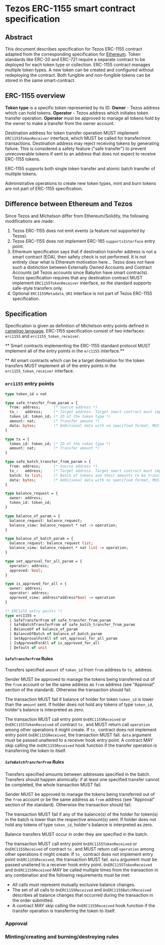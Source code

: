 # Tezos ERC-1155 smart contract specification

## Abstract

This document describes specification for Tezos ERC-1155 contract adapted from the
corresponding specification for [Ethereum](https://eips.ethereum.org/EIPS/eip-1155).
Token standards like ERC-20 and ERC-721 require a separate contract to be deployed for each
token type or collection. ERC-1155 contract manages multiple token types. A new token can be
created and configured without redeploying the contract. Both fungible and non-fungible tokens
can be stored in the same smart-contract.

## ERC-1155 overview

**Token type** is a specific token represented by its ID. **Owner** - Tezos address which can
hold tokens. **Operator** - Tezos address which initiates token transfer operation. **Operator**
must be approved to manage all tokens hold by the owner to make a transfer from the owner account.

Destination address for token transfer operation MUST implement `ERC1155TokenReceiver` interface,
which MUST be called for transfer/mint transactions. Destination address may reject receiving
tokens by generating failure. This is considered a safety feature ("safe transfer") to prevent
unrecoverable tokens if sent to an address that does not expect to receive ERC-1155 tokens.

ERC-1155 supports both single token transfer and atomic batch transfer of multiple tokens.

Administrative operations to create new token types, mint and burn tokens are not part of ERC-1155
specification.

## Difference between Ethereum and Tezos

Since Tezos and Michelson differ from Ethereum/Solidity, the following modifications are made:

1. Tezos ERC-1155 does not emit events (a feature not supported by Tezos).
2. Tezos ERC-1155 does not implement ERC-165 `supportsInterface` entry point.
3. Ethereum specification says that if destination transfer address is not a smart contract (EOA),
then safety check is not performed. It is not entirely clear what is Ethereum motivation here...
Tezos does not have such a distinction between Externally Owned Accounts and Contract Accounts (all
Tezos accounts since Babylon have smart contracts). Tezos specification requires that any destination
contract MUST implement `ERC1155TokenReceiver` interface, so the standard supports safe-style transfers
only.
4. Optional `ERC1155Metadata_URI` interface is not part of Tezos ERC-1155 specification.

## Specification

Specification is given as definition of Michelson entry points defined in [cameligo language](https://ligolang.org).
ERC-1155 specification consist of two interfaces: `erc1155` and `erc1155_token_receiver`.

** Smart contracts implementing the ERC-1155 standard protocol MUST implement all of the entry points
in the `erc1155` interface.**

** All smart contracts which can be a target destination for the token transfers MUST implement all of the
entry points in the `erc1155_token_receiver` interface.

### `erc1155` entry points

```ocaml
type token_id = nat

type safe_transfer_from_param = {
  from: address;      (* Source address *)
  to_:   address;     (* Target address. Target smart contract must implement entry points from `erc1155_receiver` interface *)
  token_id: token_id; (* ID of the token type *)
  amount: nat;        (* Transfer amount *)
  data: bytes;        (* Additional data with no specified format, MUST be sent unaltered in call to `OnERC1155Received` on `to_` *)
}

type tx = {
  token_id: token_id; (* ID of the token type *)
  amount: nat;        (* Transfer amount *)
}

type safe_batch_transfer_from_param = {
  from: address;      (* Source address *)
  to_:   address;     (* Target address. Target smart contract must implement entry points from `erc1155_receiver` interface *)
  batch: tx list;     (* Batch of tokens and their amounts to be transferred *)
  data: bytes;        (* Additional data with no specified format, MUST be sent unaltered in call to `OnERC1155BatchReceived` on `to_` *)
}

type balance_request = {
  owner: address;
  token_id: token_id;
}

type balance_of_param = {
  balance_request: balance_request;
  balance_view: balance_request * nat -> operation;
}

type balance_of_batch_param = {
  balance_request: balance_request list;
  balance_view: balance_request * nat list -> operation;
}

type set_approval_for_all_param = {
  operator: address;
  approved: bool;
}

type is_approved_for_all = {
  owner: address;
  operator: address;
  approved_view: address*address*bool -> operation
}

(* ERC1155 entry points *)
type erc1155 =
  | SafeTransferFrom of safe_transfer_from_param
  | SafeBatchTransferFrom of safe_batch_transfer_from_param
  | BalanceOf of balance_of_param
  | BalanceOfBatch of balance_of_batch_param
  | SetApprovalForAll of set_approval_for_all_param
  | IsApprovedForAll of is_approved_for_all
  | Default of unit
```

#### `SafeTransferFrom` Rules

Transfers specified `amount` of `token_id` from `from` address to `to_` address.

Sender MUST be approved to manage the tokens being transferred out of the `from` account or be the same address as `from`
address (see "Approval" section of the standard). Otherwise the transaction should fail.

The transaction MUST fail if balance of holder for token `token_id` is lower than the `amount` sent. If
holder does not hold any tokens of type `token_id`, holder's balance is interpreted as zero.

The transaction MUST call entry point `OnERC1155Received` or `OnERC1155TokenReceived` of contract `to_` and MUST return
call `operation` among other operations it might create. If `to_` contract does not implement entry point `OnERC1155Received`,
the transaction MUST fail. `data` argument must be passed unaltered to a receiver hook entry point. A contract MAY skip calling
the `OnERC1155Received` hook function if the transfer operation is transferring the token to itself.

##### `SafeBatchTransferFrom` Rules

Transfers specified amounts between addresses specified in the batch. Transfers should happen atomically: if at least one
specified transfer cannot be completed, the whole transaction MUST fail.

Sender MUST be approved to manage the tokens being transferred out of the `from` account or be the same address as `from`
address (see "Approval" section of the standard). Otherwise the transaction should fail.

The transaction MUST fail if any of the balance(s) of the holder for token(s) in the batch is lower than the respective
amount(s) sent. If holder does not hold any tokens of type `token_id`, holder's balance is interpreted as zero.

Balance transfers MUST occur in order they are specified in the batch.

The transaction MUST call entry point `OnERC1155TokenReceived` or `OnERC1155Received` of contract `to_` and MUST return
call `operation` among other operations it might create. If `to_` contract does not implement entry point `OnERC1155Received`,
the transaction MUST fail. `data` argument must be passed unaltered to a receiver hook entry point.
`OnERC1155TokenReceived` and `OnERC1155Received` MAY be called multiple times from the transaction in any combination and
the following requirements must be met:

* All calls must represent mutually exclusive balance changes.
* The set of all calls to `OnERC1155Received` and `OnERC1155BatchReceived` describes all balance changes that occurred during
the transaction in the order submitted.
* A contract MAY skip calling the `OnERC1155Received` hook function if the transfer operation is transferring the token to itself.

### Approval

### Minting/creating and burning/destroying rules
